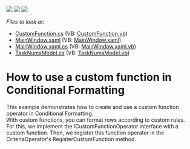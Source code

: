 <!-- default badges list -->
![](https://img.shields.io/endpoint?url=https://codecentral.devexpress.com/api/v1/VersionRange/128653435/22.2.2%2B)
[![](https://img.shields.io/badge/Open_in_DevExpress_Support_Center-FF7200?style=flat-square&logo=DevExpress&logoColor=white)](https://supportcenter.devexpress.com/ticket/details/T167315)
[![](https://img.shields.io/badge/📖_How_to_use_DevExpress_Examples-e9f6fc?style=flat-square)](https://docs.devexpress.com/GeneralInformation/403183)
<!-- default badges end -->
<!-- default file list -->
*Files to look at*:

* [CustomFunction.cs](./CS/CustomFilterOperationExample/CustomFunction/CustomFunction.cs) (VB: [CustomFunction.vb](./VB/CustomFilterOperationExample/CustomFunction/CustomFunction.vb))
* [MainWindow.xaml](./CS/CustomFilterOperationExample/MainWindow.xaml) (VB: [MainWindow.xaml](./VB/CustomFilterOperationExample/MainWindow.xaml))
* [MainWindow.xaml.cs](./CS/CustomFilterOperationExample/MainWindow.xaml.cs) (VB: [MainWindow.xaml.vb](./VB/CustomFilterOperationExample/MainWindow.xaml.vb))
* [TaskNumsModel.cs](./CS/CustomFilterOperationExample/Model/TaskNumsModel.cs) (VB: [TaskNumsModel.vb](./VB/CustomFilterOperationExample/Model/TaskNumsModel.vb))
<!-- default file list end -->
# How to use a custom function in Conditional Formatting


This example demonstrates how to create and use a custom function operator in Conditional Formatting.<br />With custom functions, you can format rows according to custom rules.<br />For this, we implement the ICustomFunctionOperator interface with a custom function. Then, we register this function operator in the CriteriaOperator's RegisterCustomFunction method.

<br/>



